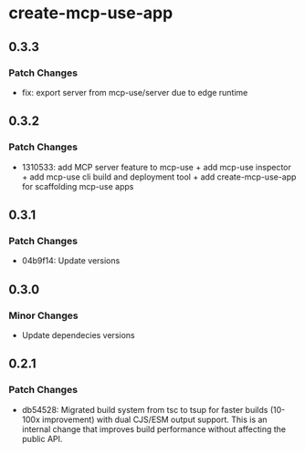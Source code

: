 # create-mcp-use-app

## 0.3.3

### Patch Changes

- fix: export server from mcp-use/server due to edge runtime

## 0.3.2

### Patch Changes

- 1310533: add MCP server feature to mcp-use + add mcp-use inspector + add mcp-use cli build and deployment tool + add create-mcp-use-app for scaffolding mcp-use apps

## 0.3.1

### Patch Changes

- 04b9f14: Update versions

## 0.3.0

### Minor Changes

- Update dependecies versions

## 0.2.1

### Patch Changes

- db54528: Migrated build system from tsc to tsup for faster builds (10-100x improvement) with dual CJS/ESM output support. This is an internal change that improves build performance without affecting the public API.

